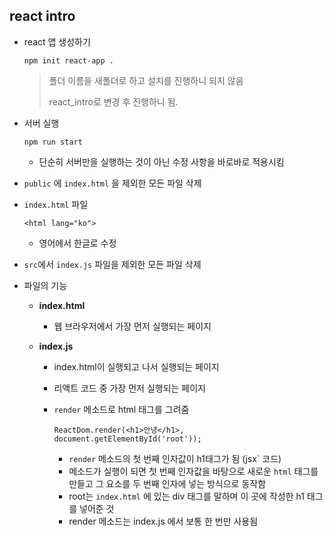 ## react intro

* react 앱 생성하기

  ```
  npm init react-app .
  ```

  > 폴더 이름을 새폴더로 하고 설치를 진행하니 되지 않음
  >
  > react_intro로 변경 후 진행하니 됨.

* 서버 실행

  ```
  npm run start
  ```

  * 단순히 서버만을 실행하는 것이 아닌 수정 사항을 바로바로 적용시킴

* `public` 에 `index.html` 을 제외한 모든  파일 삭제

* `index.html` 파일

  ```
  <html lang="ko">
  ```

  * 영어에서 한글로 수정

* `src`에서 `index.js` 파일을 제외한 모든 파일 삭제

* 파일의 기능

  * **index.html**

    * 웹 브라우저에서 가장 먼저 실행되는 페이지

  * **index.js**

    * index.html이 실행되고 나서 실행되는 페이지

    * 리액트 코드 중 가장 먼저 실행되는 페이지

    * `render` 메소드로 html 태그를 그려줌

      ```
      ReactDom.render(<h1>안녕</h1>, document.getElementById('root'));
      ```

      * `render` 메소드의 첫 번째 인자값이 h1태그가 됨 (jsx` 코드)
      * 메소드가 실행이 되면 첫 번째 인자값을 바탕으로 새로운 `html` 태그를 만들고 그 요소를 두 번째 인자에 넣는 방식으로 동작함
      * root는 `index.html` 에 있는 div 태그를 말하며 이 곳에 작성한 h1 태그를 넣어준 것
      * render 메소드는 index.js 에서 보통 한 번만 사용됨